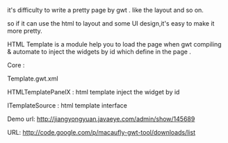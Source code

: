it's difficulty to write a pretty page by gwt . like the layout and so
on.

so if it can use the html to layout and some UI design,it's easy to
make it more pretty.


HTML Template is a module help you to load the page when gwt compiling
& automate to inject the widgets by id which define in the page .


Core :


Template.gwt.xml

HTMLTemplatePanelX : html template inject the widget by id

ITemplateSource : html template interface


Demo url:
http://jiangyongyuan.javaeye.com/admin/show/145689

URL:
http://code.google.com/p/macaufly-gwt-tool/downloads/list